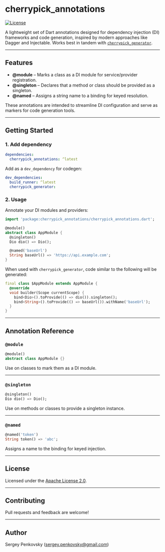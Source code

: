 # cherrypick_annotations

[![License](https://img.shields.io/badge/license-Apache%202.0-blue.svg)](LICENSE)

A lightweight set of Dart annotations designed for dependency injection (DI) frameworks and code generation, inspired by modern approaches like Dagger and Injectable. Works best in tandem with [`cherrypick_generator`](https://pub.dev/packages/cherrypick_generator).

---

## Features

- **@module** – Marks a class as a DI module for service/provider registration.
- **@singleton** – Declares that a method or class should be provided as a singleton.
- **@named** – Assigns a string name to a binding for keyed resolution.

These annotations are intended to streamline DI configuration and serve as markers for code generation tools.

---

## Getting Started

### 1. Add dependency

```yaml
dependencies:
  cherrypick_annotations: ^latest
```

Add as a `dev_dependency` for codegen:

```yaml
dev_dependencies:
  build_runner: ^latest
  cherrypick_generator:
```

### 2. Usage

Annotate your DI modules and providers:

```dart
import 'package:cherrypick_annotations/cherrypick_annotations.dart';

@module()
abstract class AppModule {
  @singleton()
  Dio dio() => Dio();

  @named('baseUrl')
  String baseUrl() => 'https://api.example.com';
}
```

When used with `cherrypick_generator`, code similar to the following will be generated:

```dart
final class $AppModule extends AppModule {
  @override
  void builder(Scope currentScope) {
    bind<Dio>().toProvide(() => dio()).singleton();
    bind<String>().toProvide(() => baseUrl()).withName('baseUrl');
  }
}
```

---

## Annotation Reference

### `@module`

```dart
@module()
abstract class AppModule {}
```
Use on classes to mark them as a DI module.

---

### `@singleton`

```dart
@singleton()
Dio dio() => Dio();
```
Use on methods or classes to provide a singleton instance.

---

### `@named`

```dart
@named('token')
String token() => 'abc';
```
Assigns a name to the binding for keyed injection.

---

## License

Licensed under the [Apache License 2.0](LICENSE).

---

## Contributing

Pull requests and feedback are welcome!

---

## Author

Sergey Penkovsky (<sergey.penkovsky@gmail.com>)
